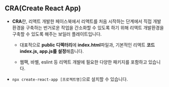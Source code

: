 ## CRA(Create React App)

- **CRA**란, 리액트 개발한 페이스북에서 리액트를 처음 시작하는 단계에서 직접 개발환경을 구축하는 번거로운 작업을 간소화할 수 있도록 하기 위해 리액트 개발환경을 구축할 수 있도록 해주는 보일러 플레이트입니다.

    - 대표적으로 **public 디렉터리**에 **index.html**파일과, 기본적인 리액트 **코드 index.js, app.js를 설정**해줍니다.
    
    - 웹팩, 바벨, eslint 등 리액트 개발에 필요한 다양한 패키지를 포함하고 있습니다. 

- ```npx create-react-app [프로젝트명]```으로 설치할 수 있습니다.